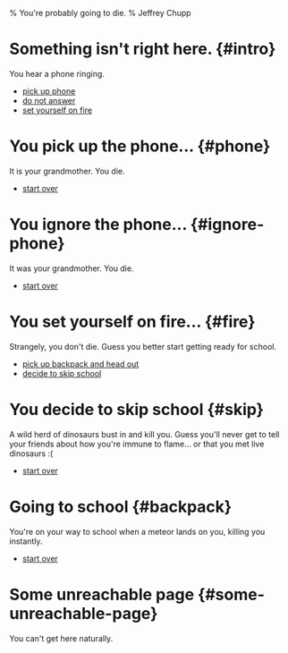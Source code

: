 % You're probably going to die.
% Jeffrey Chupp

# Something isn't right here. {#intro}

You hear a phone ringing.

- [pick up phone](#phone)
- [do not answer](#ignore-phone)
- [set yourself on fire](#fire)

# You pick up the phone... {#phone}

It is your grandmother. You die.

- [start over](#intro)

# You ignore the phone... {#ignore-phone}

It was your grandmother. You die.

- [start over](#intro)

# You set yourself on fire... {#fire}

Strangely, you don't die. Guess you better start getting ready for school.

- [pick up backpack and head out](#backpack)
- [decide to skip school](#skip)

# You decide to skip school {#skip}

A wild herd of dinosaurs bust in and kill you. Guess you'll never get to tell your friends about how you're immune to flame... or that you met live dinosaurs :(

- [start over](#intro)

# Going to school {#backpack}

You're on your way to school when a meteor lands on you, killing you instantly.

- [start over](#intro)

# Some unreachable page {#some-unreachable-page}

You can't get here naturally.
